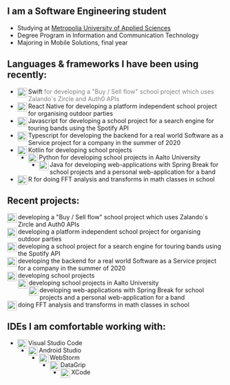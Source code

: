 ## I am a Software Engineering student
- Studying at [Metropolia University of Applied Sciences](https://www.metropolia.fi/en)
- Degree Program in Information and Communication Technology
- Majoring in Mobile Solutions, final year

## Languages & frameworks I have been using recently:
- Swift<img align="left" alt="swift" width="22px" src="https://cdn.jsdelivr.net/npm/simple-icons@v3/icons/swift.svg"/>
<span style="color:gray">for developing a "Buy / Sell flow" school project which uses Zalando´s Zircle and Auth0 APIs</span>
- React Native<img align="left" alt="react" width="22px" src="https://cdn.jsdelivr.net/npm/simple-icons@v3/icons/react.svg"/>
for developing a platform independent school project for organising outdoor parties
- Javascript<img align="left" alt="javascript" width="22px" src="https://cdn.jsdelivr.net/npm/simple-icons@v3/icons/javascript.svg"/>
for developing a school project for a search engine for touring bands using the Spotify API
- Typescript<img align="left" alt="typescript" width="22px" src="https://cdn.jsdelivr.net/npm/simple-icons@v3/icons/typescript.svg"/>
for developing the backend for a real world Software as a Service project for a company in the summer of 2020 
- Kotlin<img align="left" alt="android" width="22px" src="https://cdn.jsdelivr.net/npm/simple-icons@v3/icons/kotlin.svg"/>
for developing school projects
- Python<img align="left" alt="python" width="22px" src="https://cdn.jsdelivr.net/npm/simple-icons@v3/icons/python.svg"/>
for developing school projects in Aalto University
- Java<img align="left" alt="Java" width="22px" src="https://cdn.jsdelivr.net/npm/simple-icons@v3/icons/java.svg"/>
for developing web-applications with Spring Break for school projects and a personal web-application for a band
- R<img align="left" alt="R" width="22px" src="https://cdn.jsdelivr.net/npm/simple-icons@v3/icons/r.svg"/>
for doing FFT analysis and transforms in math classes in school

## Recent projects:

<img align="left" alt="swift" width="22px" src="https://cdn.jsdelivr.net/npm/simple-icons@v3/icons/swift.svg"/>developing a "Buy / Sell flow" school project which uses Zalando´s Zircle and Auth0 APIs<br/>
<img align="left" alt="react" width="22px" src="https://cdn.jsdelivr.net/npm/simple-icons@v3/icons/react.svg"/>developing a platform independent school project for organising outdoor parties<br/>
<img align="left" alt="javascript" width="22px" src="https://cdn.jsdelivr.net/npm/simple-icons@v3/icons/javascript.svg"/>developing a school project for a search engine for touring bands using the Spotify API<br/>
<img align="left" alt="typescript" width="22px" src="https://cdn.jsdelivr.net/npm/simple-icons@v3/icons/typescript.svg"/>developing the backend for a real world Software as a Service project for a company in the summer of 2020 <br/>
<img align="left" alt="android" width="22px" src="https://cdn.jsdelivr.net/npm/simple-icons@v3/icons/kotlin.svg"/>developing school projects<br/>
<img align="left" alt="python" width="22px" src="https://cdn.jsdelivr.net/npm/simple-icons@v3/icons/python.svg"/>developing school projects in Aalto University<br/>
<img align="left" alt="Java" width="22px" src="https://cdn.jsdelivr.net/npm/simple-icons@v3/icons/java.svg"/>developing web-applications with Spring Break for school projects and a personal web-application for a band<br/>
<img align="left" alt="R" width="22px" src="https://cdn.jsdelivr.net/npm/simple-icons@v3/icons/r.svg"/>doing FFT analysis and transforms in math classes in school<br/>

## IDEs I am comfortable working with:
- Visual Studio Code<img align="left" alt="visual studio code" width="22px" src="https://cdn.jsdelivr.net/npm/simple-icons@v3/icons/visualstudiocode.svg"/>
- Android Studio<img align="left" alt="android studio" width="22px" src="https://cdn.jsdelivr.net/npm/simple-icons@v3/icons/androidstudio.svg"/>
- WebStorm<img align="left" alt="webstorm" width="22px" src="https://cdn.jsdelivr.net/npm/simple-icons@v3/icons/webstorm.svg"/>
- DataGrip<img align="left" alt="xcode" width="22px" src="https://cdn.jsdelivr.net/npm/simple-icons@v3/icons/jetbrains.svg"/>
- XCode<img align="left" alt="xcode" width="22px" src="https://cdn.jsdelivr.net/npm/simple-icons@v3/icons/xcode.svg"/>
